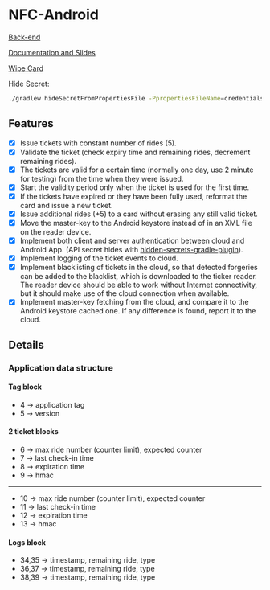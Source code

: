 # NFC-Android

[Back-end](../../tree/backend)

[Documentation and Slides](../../tree/demo)

[Wipe Card](../../tree/wipe)

Hide Secret:
    
```bash
./gradlew hideSecretFromPropertiesFile -PpropertiesFileName=credentials.properties
```

## Features
- [X] Issue tickets with constant number of rides (5).
- [X] Validate the ticket (check expiry time and remaining rides, decrement remaining rides).
- [X] The tickets are valid for a certain time (normally one day, use 2 minute for testing) from the time when they were issued.
- [X] Start the validity period only when the ticket is used for the first time.
- [X] If the tickets have expired or they have been fully used, reformat the card and issue a new ticket.
- [X] Issue additional rides (+5) to a card without erasing any still valid ticket.
- [X] Move the master-key to the Android keystore instead of in an XML file on the reader device.
- [X] Implement both client and server authentication between cloud and Android App. (API secret hides with [hidden-secrets-gradle-plugin](https://github.com/klaxit/hidden-secrets-gradle-plugin)).
- [X] Implement logging of the ticket events to cloud.
- [X] Implement blacklisting of tickets in the cloud, so that detected forgeries can be added to the blacklist, which is downloaded to the ticker reader. The reader device should be able to work without Internet connectivity, but it should make use of the cloud connection when available.
- [X] Implement master-key fetching from the cloud, and compare it to the Android keystore cached one. If any difference is found, report it to the cloud.

## Details
### Application data structure 

#### Tag block
- 4 -> application tag
- 5 -> version

#### 2 ticket blocks
- 6 -> max ride number (counter limit), expected counter
- 7 -> last check-in time
- 8 -> expiration time
- 9 -> hmac
---
- 10 -> max ride number (counter limit), expected counter
- 11 -> last check-in time
- 12 -> expiration time
- 13 -> hmac

#### Logs block
- 34,35 -> timestamp, remaining ride, type
- 36,37 -> timestamp, remaining ride, type
- 38,39 -> timestamp, remaining ride, type
